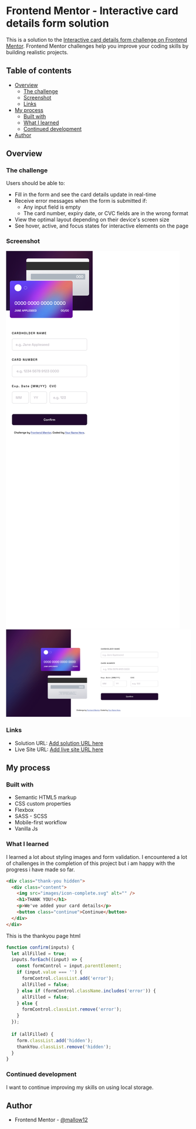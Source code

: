 # Frontend Mentor - Interactive card details form solution

This is a solution to the [Interactive card details form challenge on Frontend Mentor](https://www.frontendmentor.io/challenges/interactive-card-details-form-XpS8cKZDWw). Frontend Mentor challenges help you improve your coding skills by building realistic projects.

## Table of contents

- [Overview](#overview)
  - [The challenge](#the-challenge)
  - [Screenshot](#screenshot)
  - [Links](#links)
- [My process](#my-process)
  - [Built with](#built-with)
  - [What I learned](#what-i-learned)
  - [Continued development](#continued-development)
- [Author](#author)

## Overview

### The challenge

Users should be able to:

- Fill in the form and see the card details update in real-time
- Receive error messages when the form is submitted if:
  - Any input field is empty
  - The card number, expiry date, or CVC fields are in the wrong format
- View the optimal layout depending on their device's screen size
- See hover, active, and focus states for interactive elements on the page

### Screenshot

![](./images/Screenshot%202023-03-02%20at%2012-27-32%20Frontend%20Mentor%20Interactive%20card%20details%20form.png)
![](./images/Screenshot%202023-03-02%20at%2012-28-03%20Frontend%20Mentor%20Interactive%20card%20details%20form.png)

### Links

- Solution URL: [Add solution URL here](https://your-solution-url.com)
- Live Site URL: [Add live site URL here](https://your-live-site-url.com)

## My process

### Built with

- Semantic HTML5 markup
- CSS custom properties
- Flexbox
- SASS - SCSS
- Mobile-first workflow
- Vanilla Js

### What I learned

I learned a lot about styling images and form validation. I encountered a lot of challenges in the completion of this project but i am happy with the progress i have made so far.

```html
<div class="thank-you hidden">
  <div class="content">
    <img src="images/icon-complete.svg" alt="" />
    <h1>THANK YOU!</h1>
    <p>We've added your card details</p>
    <button class="continue">Continue</button>
  </div>
</div>
```

This is the thankyou page html

```js
function confirm(inputs) {
  let allFilled = true;
  inputs.forEach((input) => {
    const formControl = input.parentElement;
    if (input.value === '') {
      formControl.classList.add('error');
      allFilled = false;
    } else if (formControl.className.includes('error')) {
      allFilled = false;
    } else {
      formControl.classList.remove('error');
    }
  });

  if (allFilled) {
    form.classList.add('hidden');
    thankYou.classList.remove('hidden');
  }
}
```

### Continued development

I want to continue improving my skills on using local storage.


## Author

- Frontend Mentor - [@mallow12](https://www.frontendmentor.io/profile/mallow12)
